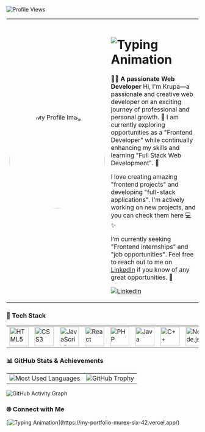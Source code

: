 ![Profile Views](https://komarev.com/ghpvc/?username=Krupa2205&color=blueviolet)





<div align="center">
  <!-- About Me Section -->
  <table>
    <tr>
      <!-- Profile Image on Left -->
      <td align="center" width="250">
        <img src="https://github.com/user-attachments/assets/99fc5ab4-0ac3-4bac-973d-1d1d28a47de2" alt="My Profile Image" width="250" style="border-radius: 50%;">
      </td>
      <!-- About Me with Typing Animation on Right -->
      <td align="left" valign="middle">
        <h1>
          <img src="https://readme-typing-svg.herokuapp.com?font=Fira+Code&size=24&pause=1000&color=B3C8CF&width=500&lines=Hi+there!+👋+I'm+Krupa.;A+Creative+Web+Developer.;Welcome+to+my+GitHub+Profile!" alt="Typing Animation">
        </h1>
        <p>
          👨‍💻 <strong>A passionate Web Developer</strong>
          Hi, I'm Krupa—a passionate and creative web developer on an exciting journey of professional and personal growth. 🌱 I am currently exploring opportunities as a "Frontend Developer" while continually enhancing my skills and learning "Full Stack Web Development". 🚀

I love creating amazing "frontend projects" and developing "full-stack applications". I'm actively working on new projects, and you can check them here 💻✨

I’m currently seeking "Frontend internships" and "job opportunities". Feel free to reach out to me on [LinkedIn](https://www.linkedin.com/in/kaklotar-k/) if you know of any great opportunities. 🙌
        </p>
        <p>
          <a href="https://www.linkedin.com/in/your-linkedin-profile/" target="_blank">
            <img src="https://img.shields.io/badge/-LinkedIn-blue?style=for-the-badge&logo=linkedin" alt="LinkedIn">
          </a>
        </p>
      </td>
    </tr>
  </table>
</div>





### 🌟 Tech Stack
<div align="center">
  <table>
    <tr>
      <td><img src="https://cdn.jsdelivr.net/gh/devicons/devicon/icons/html5/html5-original.svg" width="50" height="50" alt="HTML5"/></td>
      <td><img src="https://cdn.jsdelivr.net/gh/devicons/devicon/icons/css3/css3-original.svg" width="50" height="50" alt="CSS3"/></td>
      <td><img src="https://cdn.jsdelivr.net/gh/devicons/devicon/icons/javascript/javascript-original.svg" width="50" height="50" alt="JavaScript"/></td>
      <td><img src="https://cdn.jsdelivr.net/gh/devicons/devicon/icons/react/react-original.svg" width="50" height="50" alt="React"/></td>
      <td><img src="https://cdn.jsdelivr.net/gh/devicons/devicon/icons/php/php-original.svg" width="50" height="50" alt="PHP"/></td>
      <td><img src="https://cdn.jsdelivr.net/gh/devicons/devicon/icons/java/java-original.svg" width="50" height="50" alt="Java"/></td>
      <td><img src="https://cdn.jsdelivr.net/gh/devicons/devicon/icons/cplusplus/cplusplus-original.svg" width="50" height="50" alt="C++"/></td>
      <td><img src="https://cdn.jsdelivr.net/gh/devicons/devicon/icons/nodejs/nodejs-original.svg" width="50" height="50" alt="Node.js"/></td>
      <td><img src="https://cdn.jsdelivr.net/gh/devicons/devicon/icons/mongodb/mongodb-original.svg" width="50" height="50" alt="MongoDB"/></td>
      <td><img src="https://upload.wikimedia.org/wikipedia/commons/9/91/Octicons-mark-github.svg" width="50" height="50" alt="GitHub"/></td>
      <td><img src="https://cdn.jsdelivr.net/gh/devicons/devicon/icons/firebase/firebase-plain.svg" width="50" height="50" alt="Firebase"/></td>
      <td><img src="https://cdn.jsdelivr.net/gh/devicons/devicon/icons/express/express-original.svg" width="50" height="50" alt="Express.js"/></td>
      <td><img src="https://cdn.jsdelivr.net/gh/devicons/devicon/icons/tailwindcss/tailwindcss-original.svg" width="50" height="50" alt="Tailwind CSS"/></td>
    </tr>
    
      
    
  </table>
</div>



### 📊 GitHub Stats & Achievements

<table>
  <tr>
    <td>
      <img src="https://github-readme-stats.vercel.app/api/top-langs/?username=Krupa2205&layout=compact&langs_count=8&theme=radical" alt="Most Used Languages"/>
    </td>
    <td>
      <img src="https://github-profile-trophy.vercel.app/?username=Krupa2205&theme=radical&column=3&no-frame=true&margin-w=5&title=Stars,Followers,Repositories,Commits" alt="GitHub Trophy"/>
    </td>
  </tr>
</table>

![GitHub Activity Graph](https://github-readme-activity-graph.vercel.app/graph?username=Krupa2205&theme=react-dark&hide_border=true)




### 🌐 Connect with Me
[![Typing Animation](https://readme-typing-svg.herokuapp.com?font=Fira+Code&size=18&pause=1000&color=FF6347&width=435&lines=Click+Here+to+Visit+My+Portfolio!)](https://my-portfolio-murex-six-42.vercel.app/)








